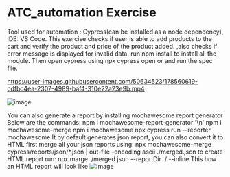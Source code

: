 # ATC_automation Exercise
Tool used for automation : Cypress(can be installed as a node dependency), IDE: VS Code.
This exercise checks if user is able to add products to the cart and verify the product and price of the product added.
,also checks if error message is displayed for invalid data.
run npm install to install all the module.
Then open cypress using npx cypress open or and run the spec file.

https://user-images.githubusercontent.com/50634523/178560619-cdfbc4ea-2307-4989-baf4-310e22a23e9b.mp4

![image](https://user-images.githubusercontent.com/50634523/178560961-3160a572-3a29-4331-84dc-c5f4bb65e4a8.png)


You can also generate a report by installing mochawesome report generator
Below are the commands:
npm i mochawesome-report-generator '\n'
npm i mochawesome-merge 
npm i mochawesome
npx cypress run --reporter mochawesome 
It by default generates json report, you can also convert it to HTML
first merge all your json reports using: npx mochawesome-merge cypress/reports/json/*.json | out-file -encoding ascii ./merged.json
to create HTML report run: npx marge ./merged.json --reportDir ./ --inline
This how an HTML report will look like
![image](https://user-images.githubusercontent.com/50634523/178578707-d24ed17a-3e77-4d3c-86d1-3b8f7f3a9742.png)
